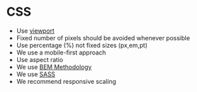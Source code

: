 # CSS

- Use [viewport](https://www.w3schools.com/css/css_rwd_viewport.asp)  
- Fixed number of pixels should be avoided whenever possible
- Use percentage (%) not fixed sizes (px,em,pt)
- We use a mobile-first approach
- Use aspect ratio
- We use [BEM Methodology](https://getbem.com/introduction/)
- We use [SASS](https://sass-lang.com/)
- We recommend responsive scaling